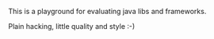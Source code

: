 This is a playground for evaluating java libs and frameworks. 

Plain hacking, little quality and style :-)
